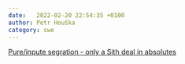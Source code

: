 ```yaml
---
date:   2022-02-20 22:54:35 +0100
author: Petr Houška
category: swe
---	
```

[Pure/inpute segration - only a Sith deal in absolutes](https://tyrrrz.me/blog/pure-impure-segregation-principle)
